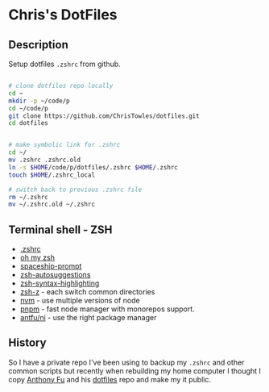 # Chris's DotFiles

## Description

Setup dotfiles `.zshrc` from github.

```bash

# clone dotfiles repo locally
cd ~
mkdir -p ~/code/p
cd ~/code/p
git clone https://github.com/ChrisTowles/dotfiles.git
cd dotfiles


# make symbolic link for .zshrc
cd ~/
mv .zshrc .zshrc.old
ln -s $HOME/code/p/dotfiles/.zshrc $HOME/.zshrc
touch $HOME/.zshrc_local

# switch back to previous .zshrc file
rm ~/.zshrc
mv ~/.zshrc.old ~/.zshrc

```

## Terminal shell - ZSH

- [.zshrc](.zshrc)
- [oh my zsh](https://ohmyz.sh/)
- [spaceship-prompt](https://github.com/spaceship-prompt/spaceship-prompt)
- [zsh-autosuggestions](https://github.com/zsh-users/zsh-autosuggestions)
- [zsh-syntax-highlighting](https://github.com/zsh-users/zsh-syntax-highlighting)
- [zsh-z](https://github.com/agkozak/zsh-z) - each switch common directories
- [nvm](https://github.com/nvm-sh/nvm) - use multiple versions of node
- [pnpm](https://pnpm.io/) - fast node manager with monorepos support.
- [antfu/ni](https://github.com/antfu/ni) - use the right package manager

## History

So I have a private repo I've been using to backup my `.zshrc` and other common scripts but recently when rebuilding my home computer I thought I copy [Anthony Fu](https://github.com/antfu) and his [dotfiles](https://github.com/antfu/dotfiles) repo and make my it public.
